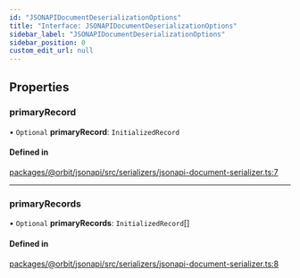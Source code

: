 ```yaml
---
id: "JSONAPIDocumentDeserializationOptions"
title: "Interface: JSONAPIDocumentDeserializationOptions"
sidebar_label: "JSONAPIDocumentDeserializationOptions"
sidebar_position: 0
custom_edit_url: null
---
```


## Properties

### primaryRecord

• `Optional` **primaryRecord**: `InitializedRecord`

#### Defined in

[packages/@orbit/jsonapi/src/serializers/jsonapi-document-serializer.ts:7](https://github.com/orbitjs/orbit/blob/6e0cbd41/packages/@orbit/jsonapi/src/serializers/jsonapi-document-serializer.ts#L7)

___

### primaryRecords

• `Optional` **primaryRecords**: `InitializedRecord`[]

#### Defined in

[packages/@orbit/jsonapi/src/serializers/jsonapi-document-serializer.ts:8](https://github.com/orbitjs/orbit/blob/6e0cbd41/packages/@orbit/jsonapi/src/serializers/jsonapi-document-serializer.ts#L8)

